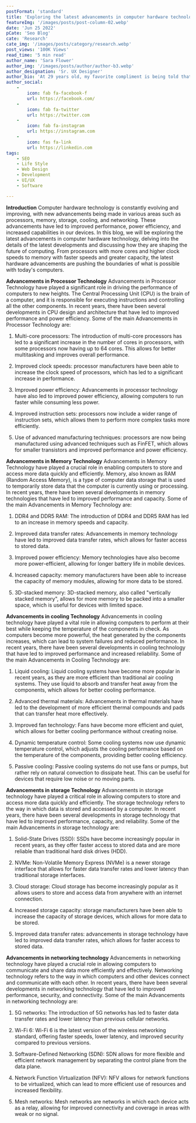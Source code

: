 ```yaml
---
postFormat: 'standard'
title: 'Exploring the latest advancements in computer hardware technology.'
featureImg: '/images/posts/post-column-02.webp'
date: 'Jun 25 2022'
pCate: 'Seo Blog'
cate: 'Research'
cate_img: '/images/posts/category/research.webp'
post_views: '100K Views'
read_time: '5 min read'
author_name: 'Sara Flower'
author_img: '/images/posts/author/author-b3.webp'
author_designation: 'Sr. UX Designer'
author_bio: 'At 29 years old, my favorite compliment is being told that I look like my mom. Seeing myself in her image, like this daughter up top, makes me so proud of how far I’ve come, and so thankful for where I come from.'
author_social:
    -
        icon: fab fa-facebook-f
        url: https://facebook.com/
    -
        icon: fab fa-twitter
        url: https://twitter.com
    -
        icon: fab fa-instagram
        url: https://instagram.com
    - 
        icon: fas fa-link
        url: https://linkedin.com
tags: 
    - SEO
    - Life Style
    - Web Design
    - Development
    - UI/UX
    - Software

---
```


**Introduction**
Computer hardware technology is constantly evolving and improving, with new advancements being made in various areas such as processors, memory, storage, cooling, and networking. These advancements have led to improved performance, power efficiency, and increased capabilities in our devices. In this blog, we will be exploring the latest advancements in computer hardware technology, delving into the details of the latest developments and discussing how they are shaping the future of computing. From processors with more cores and higher clock speeds to memory with faster speeds and greater capacity, the latest hardware advancements are pushing the boundaries of what is possible with today's computers.

**Advancements in Processor Technology**
Advancements in Processor Technology have played a significant role in driving the performance of computers to new heights. The Central Processing Unit (CPU) is the brain of a computer, and it is responsible for executing instructions and controlling all the other components. In recent years, there have been several developments in CPU design and architecture that have led to improved performance and power efficiency. Some of the main Advancements in Processor Technology are:

1. Multi-core processors: The introduction of multi-core processors has led to a significant increase in the number of cores in processors, with some processors now having up to 64 cores. This allows for better multitasking and improves overall performance.

2. Improved clock speeds: processor manufacturers have been able to increase the clock speed of processors, which has led to a significant increase in performance.

3. Improved power efficiency: Advancements in processor technology have also led to improved power efficiency, allowing computers to run faster while consuming less power.

4. Improved instruction sets: processors now include a wider range of instruction sets, which allows them to perform more complex tasks more efficiently.

5. Use of advanced manufacturing techniques: processors are now being manufactured using advanced techniques such as FinFET, which allows for smaller transistors and improved performance and power efficiency.

**Advancements in Memory Technology**
Advancements in Memory Technology have played a crucial role in enabling computers to store and access more data quickly and efficiently. Memory, also known as RAM (Random Access Memory), is a type of computer data storage that is used to temporarily store data that the computer is currently using or processing. In recent years, there have been several developments in memory technologies that have led to improved performance and capacity. Some of the main Advancements in Memory Technology are:

1. DDR4 and DDR5 RAM: The introduction of DDR4 and DDR5 RAM has led to an increase in memory speeds and capacity.

2. Improved data transfer rates: Advancements in memory technology have led to improved data transfer rates, which allows for faster access to stored data.

3. Improved power efficiency: Memory technologies have also become more power-efficient, allowing for longer battery life in mobile devices.

4. Increased capacity: memory manufacturers have been able to increase the capacity of memory modules, allowing for more data to be stored.

5. 3D-stacked memory: 3D-stacked memory, also called "vertically stacked memory", allows for more memory to be packed into a smaller space, which is useful for devices with limited space.

**Advancements in cooling Technology**
Advancements in cooling technology have played a vital role in allowing computers to perform at their best while keeping the temperature of the components in check. As computers become more powerful, the heat generated by the components increases, which can lead to system failures and reduced performance. In recent years, there have been several developments in cooling technology that have led to improved performance and increased reliability. Some of the main Advancements in Cooling Technology are:

1. Liquid cooling: Liquid cooling systems have become more popular in recent years, as they are more efficient than traditional air cooling systems. They use liquid to absorb and transfer heat away from the components, which allows for better cooling performance.

2. Advanced thermal materials: Advancements in thermal materials have led to the development of more efficient thermal compounds and pads that can transfer heat more effectively.

3. Improved fan technology: Fans have become more efficient and quiet, which allows for better cooling performance without creating noise.

4. Dynamic temperature control: Some cooling systems now use dynamic temperature control, which adjusts the cooling performance based on the temperature of the components, providing better cooling efficiency.

5. Passive cooling: Passive cooling systems do not use fans or pumps, but rather rely on natural convection to dissipate heat. This can be useful for devices that require low noise or no moving parts.

**Advancements in storage Technology**
Advancements in storage technology have played a critical role in allowing computers to store and access more data quickly and efficiently. The storage technology refers to the way in which data is stored and accessed by a computer. In recent years, there have been several developments in storage technology that have led to improved performance, capacity, and reliability. Some of the main Advancements in storage technology are:

1. Solid-State Drives (SSD): SSDs have become increasingly popular in recent years, as they offer faster access to stored data and are more reliable than traditional hard disk drives (HDD).

2. NVMe: Non-Volatile Memory Express (NVMe) is a newer storage interface that allows for faster data transfer rates and lower latency than traditional storage interfaces.

3. Cloud storage: Cloud storage has become increasingly popular as it allows users to store and access data from anywhere with an internet connection.

4. Increased storage capacity: storage manufacturers have been able to increase the capacity of storage devices, which allows for more data to be stored.

5. Improved data transfer rates: advancements in storage technology have led to improved data transfer rates, which allows for faster access to stored data.

**Advancements in networking technology** 
Advancements in networking technology have played a crucial role in allowing computers to communicate and share data more efficiently and effectively. Networking technology refers to the way in which computers and other devices connect and communicate with each other. In recent years, there have been several developments in networking technology that have led to improved performance, security, and connectivity. Some of the main Advancements in networking technology are:

1. 5G networks: The introduction of 5G networks has led to faster data transfer rates and lower latency than previous cellular networks.

2. Wi-Fi 6: Wi-Fi 6 is the latest version of the wireless networking standard, offering faster speeds, lower latency, and improved security compared to previous versions.

3. Software-Defined Networking (SDN): SDN allows for more flexible and efficient network management by separating the control plane from the data plane.

4. Network Function Virtualization (NFV): NFV allows for network functions to be virtualized, which can lead to more efficient use of resources and increased flexibility.

5. Mesh networks: Mesh networks are networks in which each device acts as a relay, allowing for improved connectivity and coverage in areas with weak or no signal.



